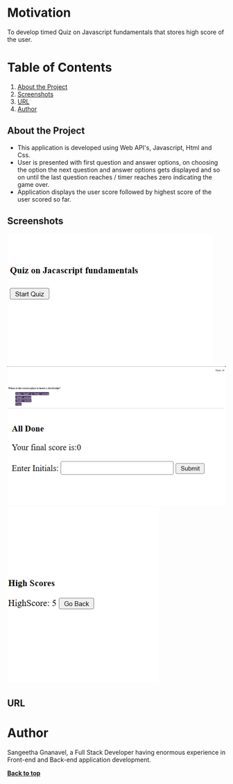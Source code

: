 # Motivation

To develop timed Quiz on Javascript fundamentals that stores high score of the user.

# Table of Contents

1. [About the Project](#about-the-project)
2. [Screenshots](#screenshots)
3. [URL](#url)
4. [Author](#author)

## About the Project

- This application is developed using Web API's, Javascript, Html and Css.
- User is presented with first question and answer options, on choosing the option the next question and answer options gets displayed and so on until the last question reaches / timer reaches zero indicating the game over.
- Application displays the user score followed by highest score of the user scored so far.

## Screenshots

![Alt text](1_screen.png)
![Alt text](2_screen.png)
![Alt text](3_screen.png)
![Alt text](4_screen.png)

## URL

# Author

Sangeetha Gnanavel, a Full Stack Developer having enormous experience in Front-end and Back-end application development.

**[Back to top](#table-of-contents)**
